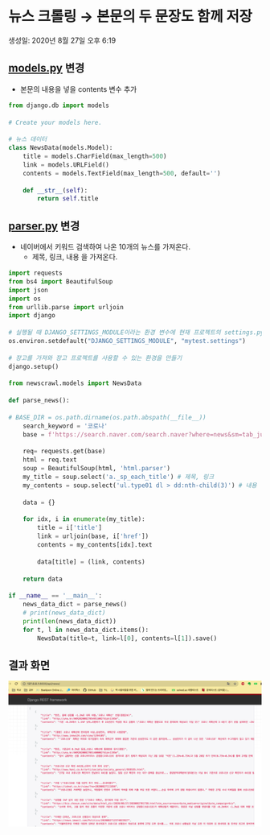 # 뉴스 크롤링 → 본문의 두 문장도 함께 저장

생성일: 2020년 8월 27일 오후 6:19

## [models.py](http://models.py) 변경

- 본문의 내용을 넣을 contents 변수 추가

```python
from django.db import models

# Create your models here.

# 뉴스 데이터
class NewsData(models.Model):
    title = models.CharField(max_length=500)
    link = models.URLField()
    contents = models.TextField(max_length=500, default='')

    def __str__(self):
        return self.title
```


## [parser.py](http://parser.py) 변경

- 네이버에서  키워드 검색하여 나온 10개의 뉴스를 가져온다.
    - 제목, 링크, 내용 을 가져온다.

```python
import requests
from bs4 import BeautifulSoup
import json
import os
from urllib.parse import urljoin
import django

# 실행될 때 DJANGO_SETTINGS_MODULE이라는 환경 변수에 현재 프로젝트의 settings.py파일 경로를 등록
os.environ.setdefault("DJANGO_SETTINGS_MODULE", "mytest.settings")

# 장고를 가져와 장고 프로젝트를 사용할 수 있는 환경을 만들기
django.setup()

from newscrawl.models import NewsData

def parse_news():

# BASE_DIR = os.path.dirname(os.path.abspath(__file__))
    search_keyword = '코로나'
    base = f'https://search.naver.com/search.naver?where=news&sm=tab_jum&query={search_keyword}'

    req= requests.get(base)
    html = req.text
    soup = BeautifulSoup(html, 'html.parser')
    my_title = soup.select('a._sp_each_title') # 제목, 링크
    my_contents = soup.select('ul.type01 dl > dd:nth-child(3)') # 내용

    data = {}

    for idx, i in enumerate(my_title):
        title = i['title']
        link = urljoin(base, i['href'])
        contents = my_contents[idx].text
        
        data[title] = (link, contents)
        
    return data

if __name__ == '__main__':
    news_data_dict = parse_news()
    # print(news_data_dict)
    print(len(news_data_dict))
    for t, l in news_data_dict.items():
        NewsData(title=t, link=l[0], contents=l[1]).save()
```


## 결과 화면

![news_ceawl_keyword](img/news_ceawl_keyword.png)
